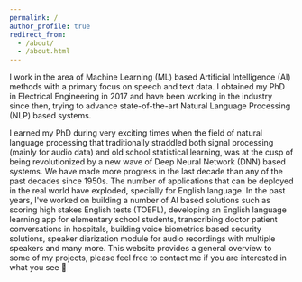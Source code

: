 ```yaml
---
permalink: /
author_profile: true
redirect_from: 
  - /about/
  - /about.html
---
```



I work in the area of Machine Learning (ML) based Artificial Intelligence (AI) methods with a primary focus on speech and text data. I obtained my PhD in Electrical Engineering in 2017 and have been working in the industry since then, trying to advance state-of-the-art Natural Language Processing (NLP) based systems. 

I earned my PhD during very exciting times when the field of natural language processing that traditionally straddled both signal processing (mainly for audio data) and old school statistical learning, was at the cusp of being revolutionized by a new wave of Deep Neural Network (DNN) based systems. We have made more progress in the last decade than any of the past decades since 1950s. The number of applications that can be deployed in the real world have exploded, specially for English language. In the past years, I've worked on building a number of AI based solutions such as scoring high stakes English tests (TOEFL), developing an English language learning app for elementary school students, transcribing doctor patient conversations in hospitals, building voice biometrics based security solutions, speaker diarization module for audio recordings with multiple speakers and many more. This website provides a general overview to some of my projects, please feel free to contact me if you are interested in what you see 🙂